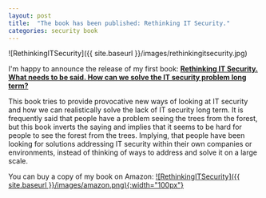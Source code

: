 ```yaml
---
layout: post
title:  "The book has been published: Rethinking IT Security." 
categories: security book
---
```

![RethinkingITSecurity]({{ site.baseurl }}/images/rethinkingitsecurity.jpg)

I'm happy to announce the release of my first book: <a href="https://www.amazon.com/Rethinking-Security-needs-security-problem/dp/1546410988/ref=sr_1_1?ie=UTF8&qid=1496676466&sr=8-1&keywords=rethinking+it+security">**Rethinking IT Security. What needs to be said. How can we solve the IT security problem long term?**</a>

This book tries to provide provocative new ways of looking at IT security and how we can realistically solve the lack of IT security long term. It is frequently said that people have a problem seeing the trees from the forest, but this book inverts the saying and implies that it seems to be hard for people to see the forest from the trees. Implying, that people have been looking for solutions addressing IT security within their own companies or environments, instead of thinking of ways to address and solve it on a large scale.

You can buy a copy of my book on Amazon: <a href="https://www.amazon.com/Rethinking-Security-needs-security-problem/dp/1546410988/ref=sr_1_1?ie=UTF8&qid=1496676466&sr=8-1&keywords=rethinking+it+security">![RethinkingITSecurity]({{ site.baseurl }}/images/amazon.png){:width="100px"}</a> 


